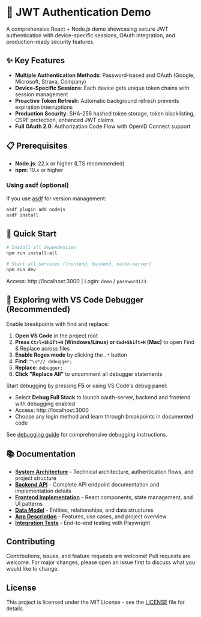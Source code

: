 # 🔐 JWT Authentication Demo

A comprehensive React + Node.js demo showcasing secure JWT authentication with device-specific sessions, OAuth integration, and production-ready security features.

## ✨ Key Features

- **Multiple Authentication Methods**: Password-based and OAuth (Google, Microsoft, Strava, Company)
- **Device-Specific Sessions**: Each device gets unique token chains with session management
- **Proactive Token Refresh**: Automatic background refresh prevents expiration interruptions
- **Production Security**: SHA-256 hashed token storage, token blacklisting, CSRF protection, enhanced JWT claims
- **Full OAuth 2.0**: Authorization Code Flow with OpenID Connect support

## 📋 Prerequisites

- **Node.js**: 22.x or higher (LTS recommended)
- **npm**: 10.x or higher

### Using asdf (optional)

If you use [asdf](https://asdf-vm.com/) for version management:

```bash
asdf plugin add nodejs
asdf install
```

## 🚀 Quick Start

```bash
# Install all dependencies
npm run install:all

# Start all services (frontend, backend, oauth-server)
npm run dev
```

Access: http://localhost:3000 | Login: `demo` / `password123`

## 🐛 Exploring with VS Code Debugger (Recommended)

Enable breakpoints with find and replace:

1. **Open VS Code** in the project root
2. **Press `Ctrl+Shift+H` (Windows/Linux) or `Cmd+Shift+H` (Mac)** to open Find & Replace across files
3. **Enable Regex mode** by clicking the `.*` button
4. **Find**: `^\s*// debugger;`
5. **Replace**: `debugger;`
6. **Click "Replace All"** to uncomment all debugger statements

Start debugging by pressing **F5** or using VS Code's debug panel:

- Select **Debug Full Stack** to launch oauth-server, backend and frontend with debugging enabled
- Access: http://localhost:3000
- Choose any login method and learn through breakpoints in documented code

See [debugging guide](docs/debugging.md) for comprehensive debugging instructions.

## 📚 Documentation

- **[System Architecture](docs/architecture.md)** - Technical architecture, authentication flows, and project structure
- **[Backend API](docs/backend.md)** - Complete API endpoint documentation and implementation details
- **[Frontend Implementation](docs/frontend.md)** - React components, state management, and UI patterns
- **[Data Model](docs/datamodel.md)** - Entities, relationships, and data structures
- **[App Description](docs/description.md)** - Features, use cases, and project overview
- **[Integration Tests](docs/integration-tests.md)** - End-to-end testing with Playwright

## Contributing

Contributions, issues, and feature requests are welcome! Pull requests are welcome. For major changes, please open an issue first to discuss what you would like to change.



## License

This project is licensed under the MIT License - see the [LICENSE](LICENSE) file for details.
